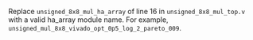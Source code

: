 
Replace `unsigned_8x8_mul_ha_array` of line 16 in `unsigned_8x8_mul_top.v` with a valid ha_array module name. For example, `unsigned_mul_8x8_vivado_opt_0p5_log_2_pareto_009`.